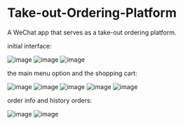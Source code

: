 # Take-out-Ordering-Platform
A WeChat app that serves as a take-out ordering platform.

initial interface:


![image](https://user-images.githubusercontent.com/32272220/168735747-b581c0ea-51ce-4f2c-bf3b-df71e9ffc8e3.png)
![image](https://user-images.githubusercontent.com/32272220/168735772-e76441d0-80f6-455b-b78f-9e6ca0bd2035.png)
![image](https://user-images.githubusercontent.com/32272220/168735786-accfc894-75d4-4203-9d41-e0c382dd14bb.png)



the main menu option and the shopping cart:


![image](https://user-images.githubusercontent.com/32272220/168735851-7c2c6e2f-c76e-4ff7-8fbc-cd0ec70aa731.png)
![image](https://user-images.githubusercontent.com/32272220/168735907-6a46efa8-3407-4e86-94d8-f43202888f2a.png)
![image](https://user-images.githubusercontent.com/32272220/168735969-a61d7bd9-5b06-4352-9243-36f7fd395342.png)
![image](https://user-images.githubusercontent.com/32272220/168736006-95da9411-6bf6-44af-9121-becfcbe35719.png)
![image](https://user-images.githubusercontent.com/32272220/168736063-98391e37-add2-4820-9132-3e15366cafd5.png)




order info and history orders:


![image](https://user-images.githubusercontent.com/32272220/168741052-d21f1d19-0d3f-4347-99b0-25bb7db4b984.png)
![image](https://user-images.githubusercontent.com/32272220/168736110-1dba9247-6ac4-4cd2-bfad-483273f7c955.png)
